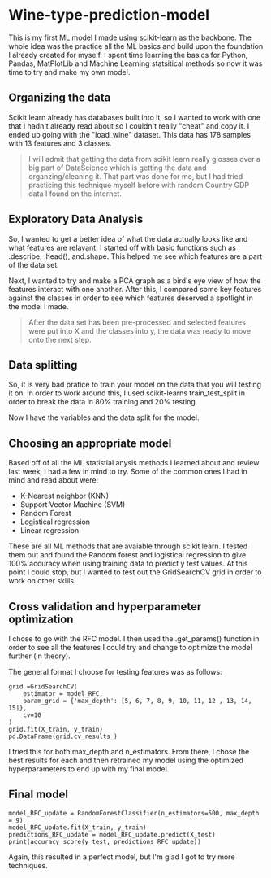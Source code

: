 # Wine-type-prediction-model
This is my first ML model I made using scikit-learn as the backbone. The whole idea was the practice all the ML basics and build upon the foundation I already created for myself.
I spent time learning the basics for Python, Pandas, MatPlotLib and Machine Learning statsitical methods so now it was time to try and make my own model.

## Organizing the data
Scikit learn already has databases built into it, so I wanted to work with one that I hadn't already read about so I couldn't really "cheat" and copy it. I ended up going with the "load_wine" dataset. This data has 178 samples with 13 features and 3 classes.

> I will admit that getting the data from scikit learn really glosses over a big part of DataScience which is getting the data and organzing/cleaning it. That part was done for me, but I had tried practicing this technique myself before with random Country GDP data I found on the internet.

## Exploratory Data Analysis

So, I wanted to get a better idea of what the data actually looks like and what features are relavant. I started off with basic functions such as .describe, .head(), and.shape. This helped me see which features are a part of the data set.

Next, I wanted to try and make a PCA graph as a bird's eye view of how the features interact with one another. After this, I compared some key features against the classes in order to see which features deserved a spotlight in the model I made.

> After the data set has been pre-processed and selected features were put into X and the classes into y, the data was ready to move onto the next step.

## Data splitting

So, it is very bad pratice to train your model on the data that you will testing it on. In order to work around this, I used scikit-learns train_test_split in order to break the data in 80% training and 20% testing.

Now I have the variables and the data split for the model.

## Choosing an appropriate model

Based off of all the ML statistial anysis methods I learned about and review last week, I had a few in mind to try. Some of the common ones I had in mind and read about were:
 * K-Nearest neighbor (KNN)
 * Support Vector Machine (SVM)
 * Random Forest
 * Logistical regression
 * Linear regression

These are all ML methods that are avaiable through scikit learn. I tested them out and found the Random forest and logistical regression to give 100% accuracy when using training data to predict y test values. At this point I could stop, but I wanted to test out the GridSearchCV grid in order to work on other skills.

## Cross validation and hyperparameter optimization
I chose to go with the RFC model. I then used the .get_params() function in order to see all the features I could try and change to optimize the model further (in theory).

The general format I choose for testing features was as follows:
~~~
grid =GridSearchCV(
    estimator = model_RFC,
    param_grid = {'max_depth': [5, 6, 7, 8, 9, 10, 11, 12 , 13, 14, 15]},
    cv=10       
)
grid.fit(X_train, y_train)
pd.DataFrame(grid.cv_results_)
~~~

I tried this for both max_depth and n_estimators. From there, I chose the best results for each and then retrained my model using the optimized hyperparameters to end up with my final model.

## Final model
~~~
model_RFC_update = RandomForestClassifier(n_estimators=500, max_depth = 9)
model_RFC_update.fit(X_train, y_train)
predictions_RFC_update = model_RFC_update.predict(X_test)
print(accuracy_score(y_test, predictions_RFC_update))
~~~

Again, this resulted in a perfect model, but I'm glad I got to try more techniques.
